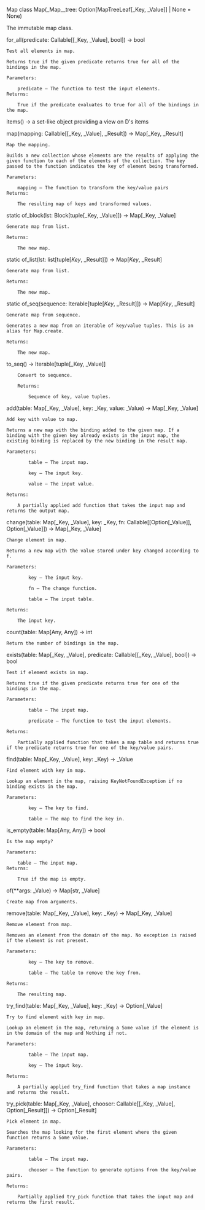Map
class Map(_Map__tree: Option[MapTreeLeaf[_Key, _Value]] | None = None)

The immutable map class.

for_all(predicate: Callable[[_Key, _Value], bool]) → bool

    Test all elements in map.

    Returns true if the given predicate returns true for all of the bindings in the map.

    Parameters:

        predicate – The function to test the input elements.
    Returns:

        True if the predicate evaluates to true for all of the bindings in the map.

items() → a set-like object providing a view on D's items

map(mapping: Callable[[_Key, _Value], _Result]) → Map[_Key, _Result]

    Map the mapping.

    Builds a new collection whose elements are the results of applying the given function to each of the elements of the collection. The key passed to the function indicates the key of element being transformed.

    Parameters:

        mapping – The function to transform the key/value pairs
    Returns:

        The resulting map of keys and transformed values.

static of_block(lst: Block[tuple[_Key, _Value]]) → Map[_Key, _Value]

    Generate map from list.

    Returns:

        The new map.

static of_list(lst: list[tuple[_Key_, _Result]]) → Map[_Key_, _Result]

    Generate map from list.

    Returns:

        The new map.

static of_seq(sequence: Iterable[tuple[_Key_, _Result]]) → Map[_Key_, _Result]

    Generate map from sequence.

    Generates a new map from an iterable of key/value tuples. This is an alias for Map.create.

    Returns:

        The new map.

to_seq() → Iterable[tuple[_Key, _Value]]

        Convert to sequence.

        Returns:

            Sequence of key, value tuples.

add(table: Map[_Key, _Value], key: _Key, value: _Value) → Map[_Key, _Value]

    Add key with value to map.

    Returns a new map with the binding added to the given map. If a binding with the given key already exists in the input map, the existing binding is replaced by the new binding in the result map.

    Parameters:

            table – The input map.

            key – The input key.

            value – The input value.

    Returns:

        A partially applied add function that takes the input map and returns the output map.

change(table: Map[_Key, _Value], key: _Key, fn: Callable[[Option[_Value]], Option[_Value]]) → Map[_Key, _Value]

    Change element in map.

    Returns a new map with the value stored under key changed according to f.

    Parameters:

            key – The input key.

            fn – The change function.

            table – The input table.

    Returns:

        The input key.

count(table: Map[Any, Any]) → int

    Return the number of bindings in the map.

exists(table: Map[_Key, _Value], predicate: Callable[[_Key, _Value], bool]) → bool

    Test if element exists in map.

    Returns true if the given predicate returns true for one of the bindings in the map.

    Parameters:

            table – The input map.

            predicate – The function to test the input elements.

    Returns:

        Partially applied function that takes a map table and returns true if the predicate returns true for one of the key/value pairs.

find(table: Map[_Key, _Value], key: _Key) → _Value

    Find element with key in map.

    Lookup an element in the map, raising KeyNotFoundException if no binding exists in the map.

    Parameters:

            key – The key to find.

            table – The map to find the key in.

is_empty(table: Map[Any, Any]) → bool

    Is the map empty?

    Parameters:

        table – The input map.
    Returns:

        True if the map is empty.

of(**args: _Value) → Map[str, _Value]

    Create map from arguments.

remove(table: Map[_Key, _Value], key: _Key) → Map[_Key, _Value]

    Remove element from map.

    Removes an element from the domain of the map. No exception is raised if the element is not present.

    Parameters:

            key – The key to remove.

            table – The table to remove the key from.

    Returns:

        The resulting map.

try_find(table: Map[_Key, _Value], key: _Key) → Option[_Value]

    Try to find element with key in map.

    Lookup an element in the map, returning a Some value if the element is in the domain of the map and Nothing if not.

    Parameters:

            table – The input map.

            key – The input key.

    Returns:

        A partially applied try_find function that takes a map instance and returns the result.

try_pick(table: Map[_Key, _Value], chooser: Callable[[_Key, _Value], Option[_Result]]) → Option[_Result]

    Pick element in map.

    Searches the map looking for the first element where the given function returns a Some value.

    Parameters:

            table – The input map.

            chooser – The function to generate options from the key/value pairs.

    Returns:

        Partially applied try_pick function that takes the input map and returns the first result.

